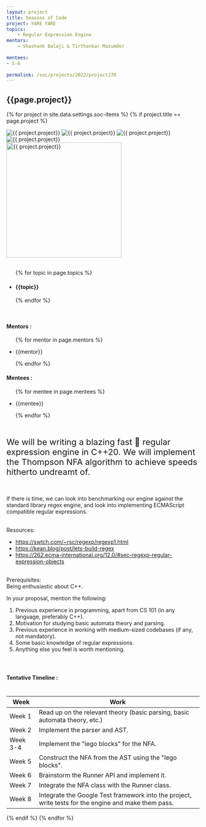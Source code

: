 ```yaml
---
layout: project
title: Seasons of Code
project: YARE YARE
topics:
    - Regular Expression Engine
mentors:
    - Shashank Balaji & Tirthankar Mazumder
    
mentees:
- 5-6
    
permalink: /soc/projects/2022/project270
---
```


<h2 class="display1 m-3 p-3 text-center project-title">{{page.project}}</h2>

{% for project in site.data.settings.soc-items %}
{% if project.title == page.project %}

<div class ="img-soc d-block"> 
    <img src="{{ site.baseurl }}/{{ project.image }}" alt="{{ project.project}}" class="image-1">
    <img src="{{ site.baseurl }}/{{ project.image }}" alt="{{ project.project}}" class="image-2">
    <img src="{{ site.baseurl }}/{{ project.image }}" alt="{{ project.project}}" class="image-3">
    <img src="{{ site.baseurl }}/{{ project.image }}" alt="{{ project.project}}" class="image-4">
</div>
<div class = "mobile-img-soc">
  <img src="{{ site.baseurl }}/{{ project.image }}"  width = "300" height="300" alt="{{ project.project}}" class="border rounded">
  </div>
<div >
    <br>
    <ul>
        {% for topic in page.topics %}
        <li><h4 class="text-primary text-center topics">{{topic}}</h4></li>
        {% endfor %}
    </ul>
    <br>
    <h4 class="display3  ">Mentors :</h4> 
    <ul>
        {% for mentor in page.mentors %}
        <li><p class="lead">{{mentor}}</p></li>
        {% endfor %}
    </ul>
    <h4 class="display3  ">Mentees :</h4> 
    <ul>
        {% for mentee in page.mentees %}
        <li><p class="lead">{{mentee}}</p></li>
        {% endfor %}
    </ul>
</div>
<div >
    <p class="display3" style = "font-size:22px;" >
        <br>
        We will be writing a blazing fast 🚀 regular expression engine in C++20. We will implement the Thompson NFA algorithm to achieve speeds hitherto undreamt of.<br><br>

If there is time, we can look into benchmarking our engine against the standard library regex engine, and look into implementing ECMAScript compatible regular expressions.<br><br>

Resources:<br>
- <a href="https://swtch.com/~rsc/regexp/regexp1.html">https://swtch.com/~rsc/regexp/regexp1.html</a><br>
- <a href="https://kean.blog/post/lets-build-regex">https://kean.blog/post/lets-build-regex</a><br>
- <a href="https://262.ecma-international.org/12.0/#sec-regexp-regular-expression-objects">https://262.ecma-international.org/12.0/#sec-regexp-regular-expression-objects</a>
<br>
Prerequisites:<br>
Being enthusiastic about C++.

In your proposal, mention the following:<br>
1. Previous experience in programming, apart from CS 101 (in any language, preferably C++).<br>
2. Motivation for studying basic automata theory and parsing.<br>
3. Previous experience in working with medium-sized codebases (if any, not mandatory).<br>
4. Some basic knowledge of regular expressions.<br>
5. Anything else you feel is worth mentioning.<br>
        <br>
    </p>
</div>
<div class = "d-flex flex-wrap">
<div>
    <h4 class="display3" style="margin:40px 0px 40px 0px;">Tentative Timeline :</h4>
    <table class="table table-striped w-100">
    <thead>
        <tr>
        <th>Week</th>
        <th>Work</th>
        </tr>
    </thead>
    <tbody>
    <tr>
      <td  >Week 1</td>
      <td>Read up on the relevant theory (basic parsing, basic automata theory, etc.)</td>
    </tr>
    <tr>
      <td>Week 2</td>
      <td> Implement the parser and AST.</td>
    </tr>
    <tr>
      <td>Week 3-4</td>
      <td>Implement the "lego blocks" for the NFA.</td>
    </tr>
    <tr>
      <td>Week 5</td>
      <td> Construct the NFA from the AST using the "lego blocks".</td>
    </tr>
    <tr>
      <td>Week 6</td>
      <td>Brainstorm the Runner API and implement it.</td>
    </tr>
    <tr>
      <td>Week 7</td>
      <td>Integrate the NFA class with the Runner class.</td>
    </tr>
    <tr>
      <td>Week 8</td>
      <td>Integrate the Google Test framework into the project, write tests for the engine and make them pass.</td>
    </tr>
    </tbody>
    </table>
</div>
</div>
{% endif %}
{% endfor %}
 